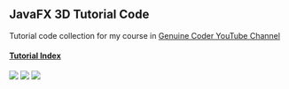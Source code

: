 ## JavaFX 3D Tutorial Code
Tutorial code collection for my course in [Genuine Coder YouTube Channel](https://www.youtube.com/playlist?list=PLhs1urmduZ295Ryetga7CNOqDymN_rhB_)

#### [Tutorial Index](http://genuinecoder.com/javafx-3d)

<img src="https://i.imgur.com/Esbb2mS.gif">
<img src="https://i.imgur.com/kUn591N.gif">
<img src="https://i.imgur.com/b0E87G6.gif">
